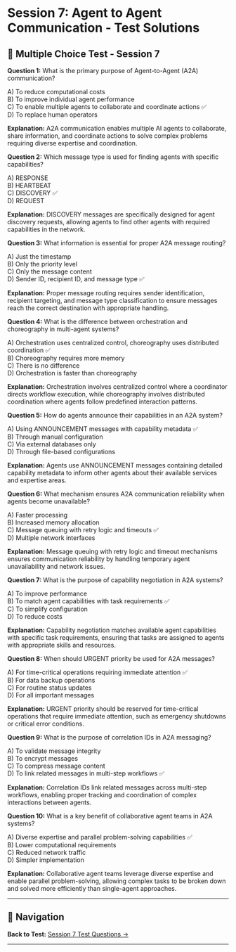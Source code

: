 # Session 7: Agent to Agent Communication - Test Solutions

## 📝 Multiple Choice Test - Session 7

**Question 1:** What is the primary purpose of Agent-to-Agent (A2A) communication?  

A) To reduce computational costs  
B) To improve individual agent performance  
C) To enable multiple agents to collaborate and coordinate actions ✅  
D) To replace human operators  

**Explanation:** A2A communication enables multiple AI agents to collaborate, share information, and coordinate actions to solve complex problems requiring diverse expertise and coordination.

**Question 2:** Which message type is used for finding agents with specific capabilities?  

A) RESPONSE  
B) HEARTBEAT  
C) DISCOVERY ✅  
D) REQUEST  

**Explanation:** DISCOVERY messages are specifically designed for agent discovery requests, allowing agents to find other agents with required capabilities in the network.

**Question 3:** What information is essential for proper A2A message routing?  

A) Just the timestamp  
B) Only the priority level  
C) Only the message content  
D) Sender ID, recipient ID, and message type ✅  

**Explanation:** Proper message routing requires sender identification, recipient targeting, and message type classification to ensure messages reach the correct destination with appropriate handling.

**Question 4:** What is the difference between orchestration and choreography in multi-agent systems?  

A) Orchestration uses centralized control, choreography uses distributed coordination ✅  
B) Choreography requires more memory  
C) There is no difference  
D) Orchestration is faster than choreography  

**Explanation:** Orchestration involves centralized control where a coordinator directs workflow execution, while choreography involves distributed coordination where agents follow predefined interaction patterns.

**Question 5:** How do agents announce their capabilities in an A2A system?  

A) Using ANNOUNCEMENT messages with capability metadata ✅  
B) Through manual configuration  
C) Via external databases only  
D) Through file-based configurations  

**Explanation:** Agents use ANNOUNCEMENT messages containing detailed capability metadata to inform other agents about their available services and expertise areas.

**Question 6:** What mechanism ensures A2A communication reliability when agents become unavailable?  

A) Faster processing  
B) Increased memory allocation  
C) Message queuing with retry logic and timeouts ✅  
D) Multiple network interfaces  

**Explanation:** Message queuing with retry logic and timeout mechanisms ensures communication reliability by handling temporary agent unavailability and network issues.

**Question 7:** What is the purpose of capability negotiation in A2A systems?  

A) To improve performance  
B) To match agent capabilities with task requirements ✅  
C) To simplify configuration  
D) To reduce costs  

**Explanation:** Capability negotiation matches available agent capabilities with specific task requirements, ensuring that tasks are assigned to agents with appropriate skills and resources.

**Question 8:** When should URGENT priority be used for A2A messages?  

A) For time-critical operations requiring immediate attention ✅  
B) For data backup operations  
C) For routine status updates  
D) For all important messages  

**Explanation:** URGENT priority should be reserved for time-critical operations that require immediate attention, such as emergency shutdowns or critical error conditions.

**Question 9:** What is the purpose of correlation IDs in A2A messaging?  

A) To validate message integrity  
B) To encrypt messages  
C) To compress message content  
D) To link related messages in multi-step workflows ✅  

**Explanation:** Correlation IDs link related messages across multi-step workflows, enabling proper tracking and coordination of complex interactions between agents.

**Question 10:** What is a key benefit of collaborative agent teams in A2A systems?  

A) Diverse expertise and parallel problem-solving capabilities ✅  
B) Lower computational requirements  
C) Reduced network traffic  
D) Simpler implementation  

**Explanation:** Collaborative agent teams leverage diverse expertise and enable parallel problem-solving, allowing complex tasks to be broken down and solved more efficiently than single-agent approaches.

---

## 🧭 Navigation

**Back to Test:** [Session 7 Test Questions →](Session7_Advanced_Choreography.md#multiple-choice-test-session-7)

---
